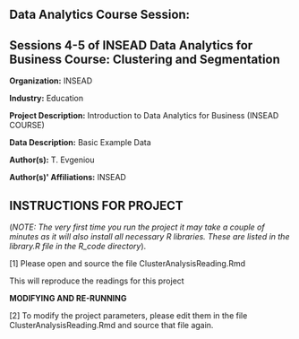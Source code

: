 Data Analytics Course Session: 
---------------------------------------------------------
Sessions 4-5 of INSEAD Data Analytics for Business Course: Clustering and Segmentation
---------------------------------------------------------


**Organization:** INSEAD

**Industry:** Education

**Project Description:** Introduction to Data Analytics for Business (INSEAD COURSE)

**Data Description:** Basic Example Data

**Author(s):** T. Evgeniou

**Author(s)' Affiliations:** INSEAD

INSTRUCTIONS FOR PROJECT
---------------------------------------------------------

(*NOTE: The very first time you run the project it may take a couple of minutes as it will also install all necessary R libraries. These are listed in the library.R file in the R_code directory*).


[1] Please open and source the file ClusterAnalysisReading.Rmd 

This will reproduce the readings for this project

**MODIFYING AND RE-RUNNING**

[2] To modify the project parameters, please edit them in the file  ClusterAnalysisReading.Rmd and source that file again. 